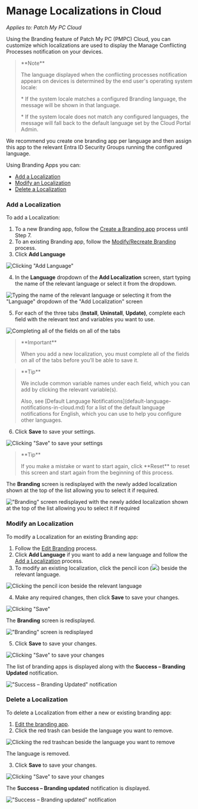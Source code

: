 # Manage Localizations in Cloud

_Applies to: Patch My PC Cloud_

Using the Branding feature of Patch My PC (PMPC) Cloud, you can customize which localizations are used to display the Manage Conflicting Processes notification on your devices.

> \*\*Note\*\*
>
> The language displayed when the conflicting processes notification appears on devices is determined by the end user's operating system locale:
>
> \* If the system locale matches a configured Branding language, the message will be shown in that language.
>
> \* If the system locale does not match any configured languages, the message will fall back to the default language set by the Cloud Portal Admin.

We recommend you create one branding app per language and then assign this app to the relevant Entra ID Security Groups running the configured language.

Using Branding Apps you can:

* [Add a Localization](manage-localizations-in-cloud.md#add-a-localization)
* [Modify an Localization](manage-localizations-in-cloud.md#modify-an-localization)
* [Delete a Localization](manage-localizations-in-cloud.md#delete-a-localization)

### Add a Localization

To add a Localization:

1. To a new Branding app, follow the [Create a Branding app](add-cloud-branding.md#creating-a-branding-app) process until Step 7.
2. To an existing Branding app, follow the [Modify/Recreate Branding](modify-recreate-cloud-branding.md) process.
3. Click **Add Language**

![Clicking "Add Language"](../../../_images/image-\(2405\).png)

4. In the **Language** dropdown of the **Add Localization** screen, start typing the name of the relevant language or select it from the dropdown.

![Typing the name of the relevant language or selecting it from the  "Language" dropdown of the "Add Localization" screen](../../../_images/image-\(2406\).png)

5. For each of the three tabs (**Install**, **Uninstall**, **Update)**, complete each field with the relevant text and variables you want to use.

![Completing all of the fields on all of the tabs](../../../_images/image-\(2408\).png)

> \*\*Important\*\*
>
> When you add a new localization, you must complete all of the fields on all of the tabs before you’ll be able to save it.

> \*\*Tip\*\*
>
> We include common variable names under each field, which you can add by clicking the relevant variable(s).
>
> Also, see \[Default Language Notifications]\(default-language-notifications-in-cloud.md) for a list of the default language notifications for English, which you can use to help you configure other languages.

6. Click **Save** to save your settings.

![Clicking "Save" to save your settings](../../../_images/image-\(2409\).png)

> \*\*Tip\*\*
>
> If you make a mistake or want to start again, click \*\*Reset\*\* to reset this screen and start again from the beginning of this process.

The **Branding** screen is redisplayed with the newly added localization shown at the top of the list allowing you to select it if required.

!["Branding" screen redisplayed with the newly added localization shown at the top of the list allowing you to select it if required](../../../_images/image-\(2410\).png)

### Modify an Localization

To modify a Localization for an existing Branding app:

1. Follow the [Edit Branding](modify-recreate-cloud-branding.md#edit-branding) process.
2. Click **Add Language** if you want to add a new language and follow the [Add a Localization](manage-localizations-in-cloud.md#add-a-localization) process.
3. To modify an existing localization, click the pencil icon (![](../../../_images/image-\(2396\).png%3E)) beside the relevant language.

![Clicking the pencil icon beside the relevant language](../../../_images/image-\(2397\).png)

4. Make any required changes, then click **Save** to save your changes.

![Clicking "Save"](../../../_images/image-\(2398\).png)

The **Branding** screen is redisplayed.

!["Branding" screen is redisplayed](../../../_images/image-\(2399\).png)

5. Click **Save** to save your changes.

![Clicking "Save" to save your changes](../../../_images/image-\(2400\).png)

The list of branding apps is displayed along with the **Success – Branding Updated** notification.

!["Success – Branding Updated" notification](../../../_images/image-\(2674\).png)

### Delete a Localization

To delete a Localization from either a new or existing branding app:

1. [Edit the branding app](modify-recreate-cloud-branding.md#edit-branding).
2. Click the red trash can beside the language you want to remove.

![Clicking the red trashcan beside the language you want to remove](../../../_images/image-\(2402\).png)

The language is removed.

3. Click **Save** to save your changes.

![Clicking "Save" to save your changes](../../../_images/image-\(2403\).png)

The **Success – Branding updated** notification is displayed.

!["Success – Branding updated" notification](../../../_images/image-\(2675\).png)
